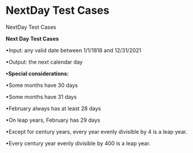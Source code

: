 # NextDay Test Cases
NextDay Test Cases

**Next Day Test Cases**

•Input: any valid date between 1/1/1818 and 12/31/2021

•Output: the next calendar day

**•Special considerations:**

•Some months have 30 days

•Some months have 31 days

•February always has at least 28 days

•On leap years, February has 29 days

•Except for century years, every year evenly divisible by 4 is a leap year.

•Every century year evenly divisible by 400 is a leap year.
